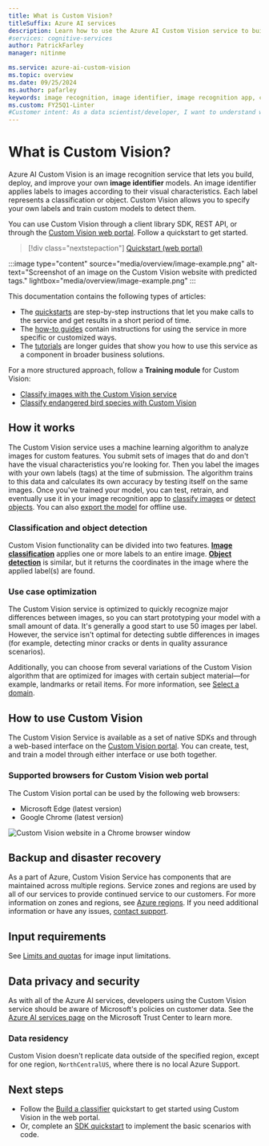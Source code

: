 ```yaml
---
title: What is Custom Vision?
titleSuffix: Azure AI services
description: Learn how to use the Azure AI Custom Vision service to build custom AI models to detect objects or classify images.
#services: cognitive-services
author: PatrickFarley
manager: nitinme

ms.service: azure-ai-custom-vision
ms.topic: overview
ms.date: 09/25/2024
ms.author: pafarley
keywords: image recognition, image identifier, image recognition app, custom vision
ms.custom: FY25Q1-Linter
#Customer intent: As a data scientist/developer, I want to understand what the Custom Vision service does so that I can determine if it's suitable for my project.
---
```


# What is Custom Vision?

Azure AI Custom Vision is an image recognition service that lets you build, deploy, and improve your own **image identifier** models. An image identifier applies labels to images according to their visual characteristics. Each label represents a classification or object. Custom Vision allows you to specify your own labels and train custom models to detect them.

You can use Custom Vision through a client library SDK, REST API, or through the [Custom Vision web portal](https://customvision.ai/). Follow a quickstart to get started.

> [!div class="nextstepaction"]
> [Quickstart (web portal)](getting-started-build-a-classifier.md)

:::image type="content" source="media/overview/image-example.png" alt-text="Screenshot of an image on the Custom Vision website with predicted tags." lightbox="media/overview/image-example.png" :::

This documentation contains the following types of articles:
* The [quickstarts](./getting-started-build-a-classifier.md) are step-by-step instructions that let you make calls to the service and get results in a short period of time.
* The [how-to guides](./test-your-model.md) contain instructions for using the service in more specific or customized ways.
* The [tutorials](./logo-detector-mobile.md) are longer guides that show you how to use this service as a component in broader business solutions.
<!--* The [conceptual articles](Vision-API-How-to-Topics/call-read-api.md) provide in-depth explanations of the service's functionality and features.-->

For a more structured approach, follow a **Training module** for Custom Vision:
* [Classify images with the Custom Vision service](/training/modules/classify-images-custom-vision/)
* [Classify endangered bird species with Custom Vision](/training/modules/cv-classify-bird-species/)

## How it works

The Custom Vision service uses a machine learning algorithm to analyze images for custom features. You submit sets of images that do and don't have the visual characteristics you're looking for. Then you label the images with your own labels (tags) at the time of submission. The algorithm trains to this data and calculates its own accuracy by testing itself on the same images. Once you've trained your model, you can test, retrain, and eventually use it in your image recognition app to [classify images](getting-started-build-a-classifier.md) or [detect objects](get-started-build-detector.md). You can also [export the model](export-your-model.md) for offline use.

### Classification and object detection

Custom Vision functionality can be divided into two features. **[Image classification](getting-started-build-a-classifier.md)** applies one or more labels to an entire image. **[Object detection](get-started-build-detector.md)** is similar, but it returns the coordinates in the image where the applied label(s) are found.

### Use case optimization

The Custom Vision service is optimized to quickly recognize major differences between images, so you can start prototyping your model with a small amount of data. It's generally a good start to use 50 images per label. However, the service isn't optimal for detecting subtle differences in images (for example, detecting minor cracks or dents in quality assurance scenarios).

Additionally, you can choose from several variations of the Custom Vision algorithm that are optimized for images with certain subject material&mdash;for example, landmarks or retail items. For more information, see [Select a domain](select-domain.md).

## How to use Custom Vision

The Custom Vision Service is available as a set of native SDKs and through a web-based interface on the [Custom Vision portal](https://customvision.ai/). You can create, test, and train a model through either interface or use both together.

### Supported browsers for Custom Vision web portal

The Custom Vision portal can be used by the following web browsers:
-	Microsoft Edge (latest version)
-	Google Chrome (latest version)

![Custom Vision website in a Chrome browser window](media/browser-home.png)

## Backup and disaster recovery

As a part of Azure, Custom Vision Service has components that are maintained across multiple regions. Service zones and regions are used by all of our services to provide continued service to our customers. For more information on zones and regions, see [Azure regions](/azure/reliability/availability-zones-overview). If you need additional information or have any issues, [contact support](/answers/topics/azure-custom-vision.html).

## Input requirements

See [Limits and quotas](./limits-and-quotas.md) for image input limitations.

## Data privacy and security

As with all of the Azure AI services, developers using the Custom Vision service should be aware of Microsoft's policies on customer data. See the [Azure AI services page](https://www.microsoft.com/trustcenter/cloudservices/cognitiveservices) on the Microsoft Trust Center to learn more.

### Data residency

Custom Vision doesn't replicate data outside of the specified region, except for one region, `NorthCentralUS`, where there is no local Azure Support.

## Next steps

* Follow the [Build a classifier](getting-started-build-a-classifier.md) quickstart to get started using Custom Vision in the web portal.
* Or, complete an [SDK quickstart](quickstarts/image-classification.md) to implement the basic scenarios with code.
